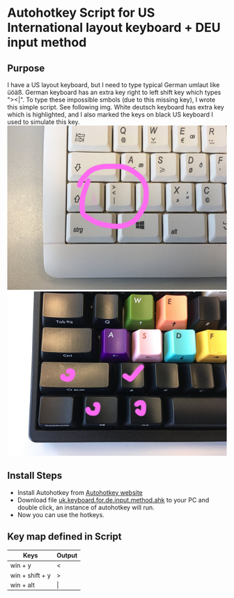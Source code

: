 # Autohotkey Script for US International layout keyboard + DEU input method

Purpose
--------------
I have a US layout keyboard, but I need to type typical German umlaut like üöäß. German keyboard has an extra key right to left shift key which types "><|".  To type these impossible smbols (due to this missing key), I wrote this simple script. See following img. White deutsch keyboard has extra key which is highlighted, and I also marked the keys on black US keyboard I used to simulate this key.
![](./img/IMG_7758.JPG)![](./img/IMG_7759.JPG)

Install Steps
--------------
* Install Autohotkey from [Autohotkey website](https://autohotkey.com/)
* Download file [uk.keyboard.for.de.input.method.ahk](./uk.keyboard.for.de.input.method.ahk) to your PC and double click, an instance of autohotkey will run. 
* Now you can use the hotkeys. 

Key map defined in Script
--------------

Keys | Output
--------- | --------
win + y  | <
win + shift + y  | > 
win + alt     | \|
